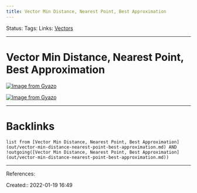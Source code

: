 ```yaml
---
title: Vector Min Distance, Nearest Point, Best Approximation
---
```

Status: 
Tags: 
Links: [Vectors](out/vectors.md)
___
# Vector Min Distance, Nearest Point, Best Approximation
[![Image from Gyazo](https://i.gyazo.com/a0c9a8f102a0d9a62391410fa8ad61c3.png)](https://gyazo.com/a0c9a8f102a0d9a62391410fa8ad61c3)

[![Image from Gyazo](https://i.gyazo.com/7394bbf0762f200abde5a2490796a031.png)](https://gyazo.com/7394bbf0762f200abde5a2490796a031)


___
# Backlinks
```dataview
list from [Vector Min Distance, Nearest Point, Best Approximation](out/vector-min-distance-nearest-point-best-approximation.md) AND !outgoing([Vector Min Distance, Nearest Point, Best Approximation](out/vector-min-distance-nearest-point-best-approximation.md))
```
___
References:

Created:: 2022-01-19 16:49
